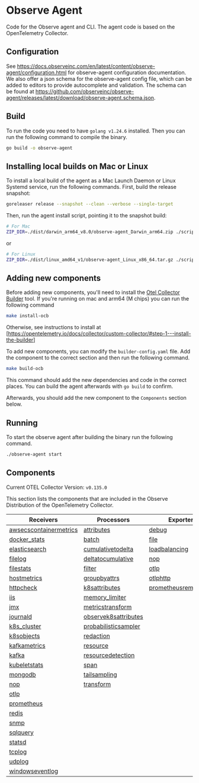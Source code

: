 # Observe Agent

Code for the Observe agent and CLI. The agent code is based on the OpenTelemetry Collector.

## Configuration

See <https://docs.observeinc.com/en/latest/content/observe-agent/configuration.html> for observe-agent configuration documentation. We also offer a json schema for the observe-agent config file, which can be added to editors to provide autocomplete and validation. The schema can be found at <https://github.com/observeinc/observe-agent/releases/latest/download/observe-agent.schema.json>.

## Build

To run the code you need to have `golang v1.24.6` installed. Then you can run the following command to compile the binary.

```sh
go build -o observe-agent
```

## Installing local builds on Mac or Linux

To install a local build of the agent as a Mac Launch Daemon or Linux Systemd service, run the following commands. First, build the release snapshot:

```sh
goreleaser release --snapshot --clean --verbose --single-target
```

Then, run the agent install script, pointing it to the snapshot build:

```sh
# For Mac
ZIP_DIR=./dist/darwin_arm64_v8.0/observe-agent_Darwin_arm64.zip ./scripts/install_mac.sh --token <token> --observe_url <observe_url>
```

or

```sh
# For Linux
ZIP_DIR=./dist/linux_amd64_v1/observe-agent_Linux_x86_64.tar.gz ./scripts/install_linux.sh --token <token> --observe_url <observe_url>
```

## Adding new components

Before adding new components, you'll need to install the [Otel Collector Builder](https://github.com/open-telemetry/opentelemetry-collector/tree/main/cmd/builder) tool. If you're running on mac and arm64 (M chips) you can run the following command

```sh
make install-ocb
```

Otherwise, see instructions to install at [https://opentelemetry.io/docs/collector/custom-collector/#step-1---install-the-builder]

To add new components, you can modify the `builder-config.yaml` file. Add the component to the correct section and then run the following command.

```sh
make build-ocb
```

This command should add the new dependencies and code in the correct places. You can build the agent afterwards with `go build` to confirm.

Afterwards, you should add the new component to the `Components` section below.

## Running

To start the observe agent after building the binary run the following command.

```sh
./observe-agent start
```

## Components

Current OTEL Collector Version: `v0.135.0`

This section lists the components that are included in the Observe Distribution of the OpenTelemetry Collector.

| Receivers                                                | Processors                                            | Exporters                                              | Extensions                              | Connectors                          |
|----------------------------------------------------------|-------------------------------------------------------|--------------------------------------------------------|-----------------------------------------|-------------------------------------|
| [awsecscontainermetrics][awsecscontainermetricsreceiver] | [attributes][attributesprocessor]                     | [debug][debugexporter]                                 | [cgroupruntime][cgroupruntimeextension] | [count][countconnector]             |
| [docker_stats][dockerstatsreceiver]                      | [batch][batchprocessor]                               | [file][fileexporter]                                   | [file_storage][filestorage]             | [forward][forwardconnector]         |
| [elasticsearch][elasticsearchreceiver]                   | [cumulativetodelta][cumulativetodeltaprocessor]       | [loadbalancing][loadbalancingexporter]                 | [health_check][healthcheckextension]    | [spanmetrics][spanmetricsconnector] |
| [filelog][filelogreceiver]                               | [deltatocumulative][deltatocumulativeprocessor]       | [nop][nopexporter]                                     | [pprof][pprofextension]                 |                                     |
| [filestats][filestatsreceiver]                           | [filter][filterprocessor]                             | [otlp][otlpexporter]                                   | [zpages][zpagesextension]               |                                     |
| [hostmetrics][hostmetricsreceiver]                       | [groupbyattrs][groupbyattrsprocessor]                 | [otlphttp][otlphttpexporter]                           |                                         |                                     |
| [httpcheck][httpcheckreceiver]                           | [k8sattributes][k8sattributesprocessor]               | [prometheusremotewrite][prometheusremotewriteexporter] |                                         |                                     |
| [iis][iisreceiver]                                       | [memory_limiter][memorylimiterprocessor]              |                                                        |                                         |                                     |
| [jmx][jmxreceiver]                                       | [metricstransform][metricstransformprocessor]         |                                                        |                                         |                                     |
| [journald][journaldreceiver]                             | [observek8sattributes][observek8sattributesprocessor] |                                                        |                                         |                                     |
| [k8s_cluster][k8sclusterreceiver]                        | [probabilisticsampler][probabilisticsamplerprocessor] |                                                        |                                         |                                     |
| [k8sobjects][k8sobjectsreceiver]                         | [redaction][redactionprocessor]                       |                                                        |                                         |                                     |
| [kafkametrics][kafkametricsreceiver]                     | [resource][resourceprocessor]                         |                                                        |                                         |                                     |
| [kafka][kafkareceiver]                                   | [resourcedetection][resourcedetectionprocessor]       |                                                        |                                         |                                     |
| [kubeletstats][kubeletstatsreceiver]                     | [span][spanprocessor]                                 |                                                        |                                         |                                     |
| [mongodb][mongodbreceiver]                               | [tailsampling][tailsamplingprocessor]                 |                                                        |                                         |                                     |
| [nop][nopreceiver]                                       | [transform][transformprocessor]                       |                                                        |                                         |                                     |
| [otlp][otlpreceiver]                                     |                                                       |                                                        |                                         |                                     |
| [prometheus][prometheusreceiver]                         |                                                       |                                                        |                                         |                                     |
| [redis][redisreceiver]                                   |                                                       |                                                        |                                         |                                     |
| [snmp][snmpreceiver]                                     |                                                       |                                                        |                                         |                                     |
| [sqlquery][sqlqueryreceiver]                             |                                                       |                                                        |                                         |                                     |
| [statsd][statsdreceiver]                                 |                                                       |                                                        |                                         |                                     |
| [tcplog][tcplogreceiver]                                 |                                                       |                                                        |                                         |                                     |
| [udplog][udplogreceiver]                                 |                                                       |                                                        |                                         |                                     |
| [windowseventlog][windowseventlogreceiver]               |                                                       |                                                        |                                         |                                     |

[awsecscontainermetricsreceiver]: https://github.com/open-telemetry/opentelemetry-collector-contrib/tree/v0.135.0/receiver/awsecscontainermetricsreceiver
[dockerstatsreceiver]: https://github.com/open-telemetry/opentelemetry-collector-contrib/tree/v0.135.0/receiver/dockerstatsreceiver
[elasticsearchreceiver]: https://github.com/open-telemetry/opentelemetry-collector-contrib/tree/v0.135.0/receiver/elasticsearchreceiver
[filelogreceiver]: https://github.com/open-telemetry/opentelemetry-collector-contrib/tree/v0.135.0/receiver/filelogreceiver
[filestatsreceiver]: https://github.com/open-telemetry/opentelemetry-collector-contrib/tree/v0.135.0/receiver/filestatsreceiver
[hostmetricsreceiver]: https://github.com/open-telemetry/opentelemetry-collector-contrib/tree/v0.135.0/receiver/hostmetricsreceiver
[httpcheckreceiver]: https://github.com/open-telemetry/opentelemetry-collector-contrib/tree/v0.135.0/receiver/httpcheckreceiver
[iisreceiver]: https://github.com/open-telemetry/opentelemetry-collector-contrib/tree/v0.135.0/receiver/iisreceiver
[jmxreceiver]: https://github.com/open-telemetry/opentelemetry-collector-contrib/tree/v0.135.0/receiver/jmxreceiver
[journaldreceiver]: https://github.com/open-telemetry/opentelemetry-collector-contrib/tree/v0.135.0/receiver/journaldreceiver
[k8sclusterreceiver]: https://github.com/open-telemetry/opentelemetry-collector-contrib/tree/v0.135.0/receiver/k8sclusterreceiver
[k8sobjectsreceiver]: https://github.com/open-telemetry/opentelemetry-collector-contrib/tree/v0.135.0/receiver/k8sobjectsreceiver
[kafkametricsreceiver]: https://github.com/open-telemetry/opentelemetry-collector-contrib/tree/v0.135.0/receiver/kafkametricsreceiver
[kafkareceiver]: https://github.com/open-telemetry/opentelemetry-collector-contrib/tree/v0.135.0/receiver/kafkareceiver
[kubeletstatsreceiver]: https://github.com/open-telemetry/opentelemetry-collector-contrib/tree/v0.135.0/receiver/kubeletstatsreceiver
[mongodbreceiver]: https://github.com/open-telemetry/opentelemetry-collector-contrib/tree/v0.135.0/receiver/mongodbreceiver
[nopreceiver]: https://github.com/open-telemetry/opentelemetry-collector/tree/v0.135.0/receiver/nopreceiver
[otlpreceiver]: https://github.com/open-telemetry/opentelemetry-collector/tree/v0.135.0/receiver/otlpreceiver
[prometheusreceiver]: https://github.com/open-telemetry/opentelemetry-collector-contrib/tree/v0.135.0/receiver/prometheusreceiver
[redisreceiver]: https://github.com/open-telemetry/opentelemetry-collector-contrib/tree/v0.135.0/receiver/redisreceiver
[snmpreceiver]: https://github.com/open-telemetry/opentelemetry-collector-contrib/tree/v0.135.0/receiver/snmpreceiver
[sqlqueryreceiver]: https://github.com/open-telemetry/opentelemetry-collector-contrib/tree/v0.135.0/receiver/sqlqueryreceiver
[statsdreceiver]: https://github.com/open-telemetry/opentelemetry-collector-contrib/tree/v0.135.0/receiver/statsdreceiver
[tcplogreceiver]: https://github.com/open-telemetry/opentelemetry-collector-contrib/tree/v0.135.0/receiver/tcplogreceiver
[udplogreceiver]: https://github.com/open-telemetry/opentelemetry-collector-contrib/tree/v0.135.0/receiver/udplogreceiver
[windowseventlogreceiver]: https://github.com/open-telemetry/opentelemetry-collector-contrib/tree/v0.135.0/receiver/windowseventlogreceiver
[attributesprocessor]: https://github.com/open-telemetry/opentelemetry-collector-contrib/tree/v0.135.0/processor/attributesprocessor
[batchprocessor]: https://github.com/open-telemetry/opentelemetry-collector/tree/v0.135.0/processor/batchprocessor
[cumulativetodeltaprocessor]: https://github.com/open-telemetry/opentelemetry-collector-contrib/tree/v0.135.0/processor/cumulativetodeltaprocessor
[deltatocumulativeprocessor]: https://github.com/open-telemetry/opentelemetry-collector-contrib/tree/v0.135.0/processor/deltatocumulativeprocessor
[filterprocessor]: https://github.com/open-telemetry/opentelemetry-collector-contrib/tree/v0.135.0/processor/filterprocessor
[groupbyattrsprocessor]: https://github.com/open-telemetry/opentelemetry-collector-contrib/tree/v0.135.0/processor/groupbyattrsprocessor
[k8sattributesprocessor]: https://github.com/open-telemetry/opentelemetry-collector-contrib/tree/v0.135.0/processor/k8sattributesprocessor
[memorylimiterprocessor]: https://github.com/open-telemetry/opentelemetry-collector/tree/v0.135.0/processor/memorylimiterprocessor
[metricstransformprocessor]: https://github.com/open-telemetry/opentelemetry-collector-contrib/tree/v0.135.0/processor/metricstransformprocessor
[observek8sattributesprocessor]: ./components/processors/observek8sattributesprocessor
[probabilisticsamplerprocessor]: https://github.com/open-telemetry/opentelemetry-collector-contrib/tree/v0.135.0/processor/probabilisticsamplerprocessor
[redactionprocessor]: https://github.com/open-telemetry/opentelemetry-collector-contrib/tree/v0.135.0/processor/redactionprocessor
[resourceprocessor]: https://github.com/open-telemetry/opentelemetry-collector-contrib/tree/v0.135.0/processor/resourceprocessor
[resourcedetectionprocessor]: https://github.com/open-telemetry/opentelemetry-collector-contrib/tree/v0.135.0/processor/resourcedetectionprocessor
[spanprocessor]: https://github.com/open-telemetry/opentelemetry-collector-contrib/tree/v0.135.0/processor/spanprocessor
[tailsamplingprocessor]: https://github.com/open-telemetry/opentelemetry-collector-contrib/tree/v0.135.0/processor/tailsamplingprocessor
[transformprocessor]: https://github.com/open-telemetry/opentelemetry-collector-contrib/tree/v0.135.0/processor/transformprocessor
[debugexporter]: https://github.com/open-telemetry/opentelemetry-collector/tree/v0.135.0/exporter/debugexporter
[fileexporter]: https://github.com/open-telemetry/opentelemetry-collector-contrib/tree/v0.135.0/exporter/fileexporter
[loadbalancingexporter]: https://github.com/open-telemetry/opentelemetry-collector-contrib/tree/v0.135.0/exporter/loadbalancingexporter
[nopexporter]: https://github.com/open-telemetry/opentelemetry-collector/tree/v0.135.0/exporter/nopexporter
[otlpexporter]: https://github.com/open-telemetry/opentelemetry-collector/tree/v0.135.0/exporter/otlpexporter
[otlphttpexporter]: https://github.com/open-telemetry/opentelemetry-collector/tree/v0.135.0/exporter/otlphttpexporter
[prometheusremotewriteexporter]: https://github.com/open-telemetry/opentelemetry-collector-contrib/tree/v0.135.0/exporter/prometheusremotewriteexporter
[countconnector]: https://github.com/open-telemetry/opentelemetry-collector-contrib/tree/v0.135.0/connector/countconnector
[forwardconnector]: https://github.com/open-telemetry/opentelemetry-collector/tree/v0.135.0/connector/forwardconnector
[spanmetricsconnector]: https://github.com/open-telemetry/opentelemetry-collector-contrib/tree/v0.135.0/connector/spanmetricsconnector
[filestorage]: https://github.com/open-telemetry/opentelemetry-collector-contrib/tree/v0.135.0/extension/storage/filestorage
[cgroupruntimeextension]: https://github.com/open-telemetry/opentelemetry-collector-contrib/tree/v0.135.0/extension/cgroupruntimeextension
[healthcheckextension]: https://github.com/open-telemetry/opentelemetry-collector-contrib/tree/v0.135.0/extension/healthcheckextension
[pprofextension]: https://github.com/open-telemetry/opentelemetry-collector-contrib/tree/v0.135.0/extension/pprofextension
[zpagesextension]: https://github.com/open-telemetry/opentelemetry-collector/tree/v0.135.0/extension/zpagesextension
